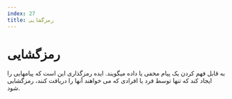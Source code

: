 ```yaml
---
index: 27
title: رمزگشایی
---
```

# رمزگشایی

به قابل فهم کردن یک پیام مخفی یا داده میگویند. ایده رمزگذاری این است که پیامهایی را ایجاد کند که تنها توسط فرد یا افرادی که می خواهند آنها را دریافت کنند، رمزگشایی شود.